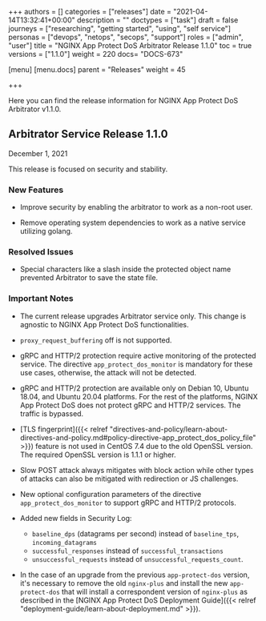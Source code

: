 +++
authors = []
categories = ["releases"]
date = "2021-04-14T13:32:41+00:00"
description = ""
doctypes = ["task"]
draft = false
journeys = ["researching", "getting started", "using", "self service"]
personas = ["devops", "netops", "secops", "support"]
roles = ["admin", "user"]
title = "NGINX App Protect DoS Arbitrator Release 1.1.0"
toc = true
versions = ["1.1.0"]
weight = 220
docs= "DOCS-673"

[menu]
  [menu.docs]
    parent = "Releases"
    weight = 45

+++

Here you can find the release information for NGINX App Protect DoS Arbitrator v1.1.0. 

## Arbitrator Service Release 1.1.0

December 1, 2021

This release is focused on security and stability.

### New Features

- Improve security by enabling the arbitrator to work as a non-root user.

- Remove operating system dependencies to work as a native service utilizing golang.

### Resolved Issues

- Special characters like a slash inside the protected object name prevented Arbitrator to save the state file.

### Important Notes

- The current release upgrades Arbitrator service only. This change is agnostic to NGINX App Protect DoS functionalities.

- `proxy_request_buffering` off is not supported.

- gRPC and HTTP/2 protection require active monitoring of the protected service. The directive `app_protect_dos_monitor` is mandatory for these use cases, otherwise, the attack will not be detected.

- gRPC and HTTP/2 protection are available only on Debian 10, Ubuntu 18.04, and Ubuntu 20.04 platforms. For the rest of the platforms, NGINX App Protect DoS does not protect gRPC and HTTP/2 services. The traffic is bypassed.

- [TLS fingerprint]({{< relref "directives-and-policy/learn-about-directives-and-policy.md#policy-directive-app_protect_dos_policy_file" >}}) feature is not used in CentOS 7.4 due to the old OpenSSL version. The required OpenSSL version is 1.1.1 or higher.

- Slow POST attack always mitigates with block action while other types of attacks can also be mitigated with redirection or JS challenges.

- New optional configuration parameters of the directive `app_protect_dos_monitor` to support gRPC and HTTP/2 protocols.
- Added new fields in Security Log:

    - `baseline_dps` (datagrams per second) instead of `baseline_tps`, `incoming_datagrams` <br>
    - `successful_responses` instead of `successful_transactions` <br>
    - `unsuccessful_requests` instead of `unsuccessful_requests_count`.

- In the case of an upgrade from the previous `app-protect-dos` version, it's necessary to remove the old `nginx-plus` and install the new `app-protect-dos` that will install a correspondent version of `nginx-plus` as described in the [NGINX App Protect DoS Deployment Guide]({{< relref "deployment-guide/learn-about-deployment.md" >}}).